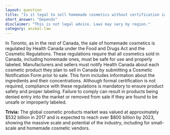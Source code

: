 ```yaml
---
layout: question
title: "Is it legal to sell homemade cosmetics without certification in Toronto?"
short_answer: "Depends"
disclaimer: "This is not legal advice. Laws may vary by region."
category: animal-law
---
```

In Toronto, as in the rest of Canada, the sale of homemade cosmetics is regulated by Health Canada under the Food and Drugs Act and the Cosmetic Regulations. These regulations require that all cosmetics sold in Canada, including homemade ones, must be safe for use and properly labeled. Manufacturers and sellers must notify Health Canada about each cosmetic product they plan to sell in Canada by submitting a Cosmetic Notification Form prior to sale. This form includes information about the ingredients and their concentrations. Although formal certification is not required, compliance with these regulations is mandatory to ensure product safety and proper labeling. Failure to comply can result in products being denied entry into the market or removed from sale if they are found to be unsafe or improperly labeled.

**Trivia:** The global cosmetic products market was valued at approximately $532 billion in 2017 and is expected to reach over $800 billion by 2023, showing the massive scale and potential of the industry, including for small-scale and homemade cosmetic vendors.
